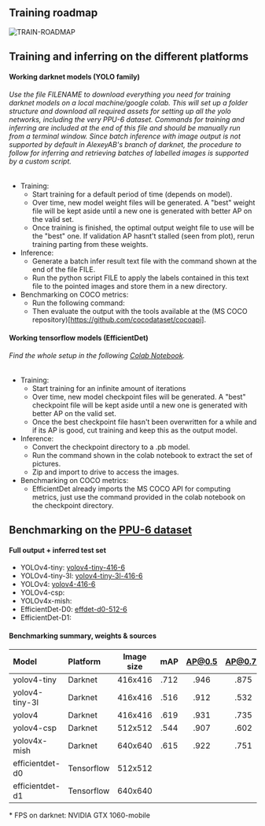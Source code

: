 ##  Training roadmap
![TRAIN-ROADMAP](https://user-images.githubusercontent.com/63670587/112643820-1029e200-8e45-11eb-8b6b-9b7c048f374d.png)


##  Training and inferring on the different platforms 
#### Working darknet models (YOLO family)
###### Use the file FILENAME to download everything you need for training darknet models on a local machine/google colab. This will set up a folder structure and download all required assets for setting up all the yolo networks, including the very PPU-6 dataset. Commands for training and inferring are included at the end of this file and should be manually run from a terminal window. Since batch inference with image output is not supported by default in AlexeyAB's branch of darknet, the procedure to follow for inferring and retrieving batches of labelled images is supported by a custom script.

- Training:
  - Start training for a default period of time (depends on model). 
  - Over time, new model weight files will be generated. A "best" weight file will be kept aside until a new one is generated with better AP on the valid set. 
  - Once training is finished, the optimal output weight file to use will be the "best" one. If validation AP hasnt't stalled (seen from plot), rerun training parting from these weights.
- Inference:
  - Generate a batch infer result text file with the command shown at the end of the file FILE.
  - Run the python script FILE to apply the labels contained in this text file to the pointed images and store them in a new directory.
- Benchmarking on COCO metrics:
  - Run the following command:
  - Then evaluate the output with the tools available at the (MS COCO repository)[https://github.com/cocodataset/cocoapi].
  
#### Working tensorflow models (EfficientDet)
###### Find the whole setup in the following [Colab Notebook](https://colab.research.google.com/drive/1mDyDFU5wtjKFR-EG05un8POHEaTs0W1B#scrollTo=uEG-D99zit7U).

- Training:
  - Start training for an infinite amount of iterations
  - Over time, new model checkpoint files will be generated. A "best" checkpoint file will be kept aside until a new one is generated with better AP on the valid set. 
  - Once the best checkpoint file hasn't been overwritten for a while and if its AP is good, cut training and keep this as the output model.
- Inference:
  - Convert the checkpoint directory to a .pb model.
  - Run the command shown in the colab notebook to extract the set of pictures.
  - Zip and import to drive to access the images.
- Benchmarking on COCO metrics:
  - EfficientDet already imports the MS COCO API for computing metrics, just use the command provided in the colab notebook on the checkpoint directory. 

##  Benchmarking on the [PPU-6 dataset](https://drive.google.com/file/d/1D-oBYlsD2c4dWnMyhtav1_mYnqfNK-ep/view?usp=sharing)

#### Full output + inferred test set
- YOLOv4-tiny: [yolov4-tiny-416-6](https://drive.google.com/file/d/1kGqmUowvL5ePiV0n4fvkYvy-2fD0FYwi/view?usp=sharing)
- YOLOv4-tiny-3l: [yolov4-tiny-3l-416-6](https://drive.google.com/file/d/1qCwnTSipnOD12DV5JW_GnpsAzX_MVxtB/view?usp=sharing)
- YOLOv4: [yolov4-416-6](https://drive.google.com/file/d/1gs-wTb1AA3CxVfU7_mv0UDrvLsM0IHDT/view?usp=sharing)
- YOLOv4-csp: 
- YOLOv4x-mish:
- EfficientDet-D0: [effdet-d0-512-6](https://drive.google.com/file/d/1ngbk1b-gYV6nHC40hP6jXGsUmyMzChUM/view?usp=sharing)
- EfficientDet-D1:


#### Benchmarking summary, weights & sources
| Model           | Platform | Image size | mAP | AP@0.5 | AP@0.75 | FPS | 
|:-------------   |:------   | :---------:|:---:|:---:|:---:|:---:|
| yolov4-tiny     |Darknet   | 416x416    |.712|.946|.875|197|
| yolov4-tiny-3l  |Darknet   | 416x416    |.516|.912|.532|182| 
| yolov4          |Darknet   | 416x416    |.619|.931|.735|28 |
| yolov4-csp      |Darknet   | 512x512    |.544|.907|.602|26|
| yolov4x-mish    |Darknet   | 640x640    |.615|.922|.751|9|
| efficientdet-d0 |Tensorflow| 512x512    |     |     |     |
| efficientdet-d1 |Tensorflow| 640x640    |     |     |     |

\* FPS on darknet: NVIDIA GTX 1060-mobile




